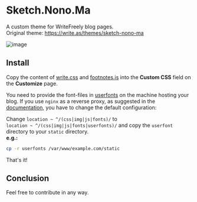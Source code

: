 # Sketch.Nono.Ma  

A custom theme for WriteFreely blog pages.  
Original theme: https://write.as/themes/sketch-nono-ma

![image](https://user-images.githubusercontent.com/15841958/221345803-6763bdb1-fa1f-4c1f-a97f-d9c662935b7e.png)

## Install

Copy the content of [write.css](write.css) and [footnotes.js](footnotes.js) into the **Custom CSS** field on the **Customize** page.  

You need to provide the font-files in [userfonts](userfonts) on the machine hosting your blog.
If you use `nginx` as a reverse proxy, as suggested in the [documentation](https://writefreely.org/start), you have to change the default configuration:

Change `location ~ ^/(css|img|js|fonts)/` to  
`location ~ ^/(css|img|js|fonts|userfonts)/` and copy the `userfont` directory to your `static` directory.  
**e.g.:**
~~~bash
cp -r userfonts /var/www/example.com/static
~~~

That's it!

## Conclusion

Feel free to contribute in any way.
